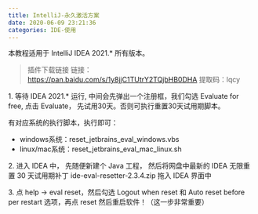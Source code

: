 ```yaml
---
title: IntelliJ-永久激活方案
date: 2020-06-09 23:21:36
categories: IDE-使用
---
```


本教程适用于 IntelliJ IDEA 2021.* 所有版本。

> 插件下载链接
链接：<https://pan.baidu.com/s/1y8jjC1TUtrY2TQjbHB0DHA>
提取码：lqcy

1\. 等待 IDEA 2021.* 运行, 中间会先弹出一个注册框，我们勾选 Evaluate for free, 点击 Evaluate， 先试用30天。否则可执行重置30天试用期脚本。

有对应系统的执行脚本，执行即可：

* windows系统：reset_jetbrains_eval_windows.vbs
* linux/mac系统：reset_jetbrains_eval_mac_linux.sh

2\. 进入 IDEA 中， 先随便新建个 Java 工程， 然后将网盘中最新的 IDEA 无限重置 30 天试用期补丁 ide-eval-resetter-2.3.4.zip 拖入 IDEA 界面中

3\. 点 help -> eval reset，然后勾选 Logout when reset 和 Auto reset before per restart 选项，再点 reset 然后重启软件！（这一步非常重要）
